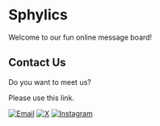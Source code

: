 # Sphylics #

Welcome to our fun online message board!

## Contact Us ##

Do you want to meet us?

Please use this link.

[![Email](https://img.shields.io/badge/Email-sphylics@gmail.com-blue?style=flat&logo=gmail)](mailto:sphylics@gmail.com)
[![X](https://img.shields.io/badge/X-@sphylics-1DA1F2?style=flat&logo=x)](https://x.com/sphylics)
[![Instagram](https://img.shields.io/badge/Instagram-@sphylics-E4405F?style=flat&logo=instagram)](https://www.instagram.com/sphylics)
